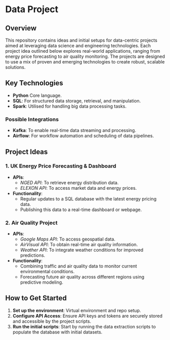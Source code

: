 # Data Project

## Overview
This repository contains ideas and initial setups for data-centric projects aimed at leveraging data science and engineering technologies. Each project idea outlined below explores real-world applications, ranging from energy price forecasting to air quality monitoring. The projects are designed to use a mix of proven and emerging technologies to create robust, scalable solutions.

## Key Technologies
- **Python** Core language.
- **SQL**: For structured data storage, retrieval, and manipulation.
- **Spark**: Utilised for handling big data processing tasks.
  
### Possible Integrations
- **Kafka**: To enable real-time data streaming and processing.
- **Airflow**: For workflow automation and scheduling of data pipelines.

## Project Ideas

### 1. UK Energy Price Forecasting & Dashboard
- **APIs**: 
  - *NGED API*: To retrieve energy distribution data.
  - *ELEXON API*: To access market data and energy prices.
- **Functionality**:
  - Regular updates to a SQL database with the latest energy pricing data.
  - Publishing this data to a real-time dashboard or webpage.
  
### 2. Air Quality Project
- **APIs**: 
  - *Google Maps API*: To access geospatial data.
  - *AirVisual API*: To obtain real-time air quality information.
  - *Weather API*: To integrate weather conditions for improved predictions.
- **Functionality**:
  - Combining traffic and air quality data to monitor current environmental conditions.
  - Forecasting future air quality across different regions using predictive modeling.

## How to Get Started
1. **Set up the environment**: Virtual environment and repo setup.
2. **Configure API Access**: Ensure API keys and tokens are securely stored and accessible by the project scripts.
3. **Run the initial scripts**: Start by running the data extraction scripts to populate the database with initial datasets.
